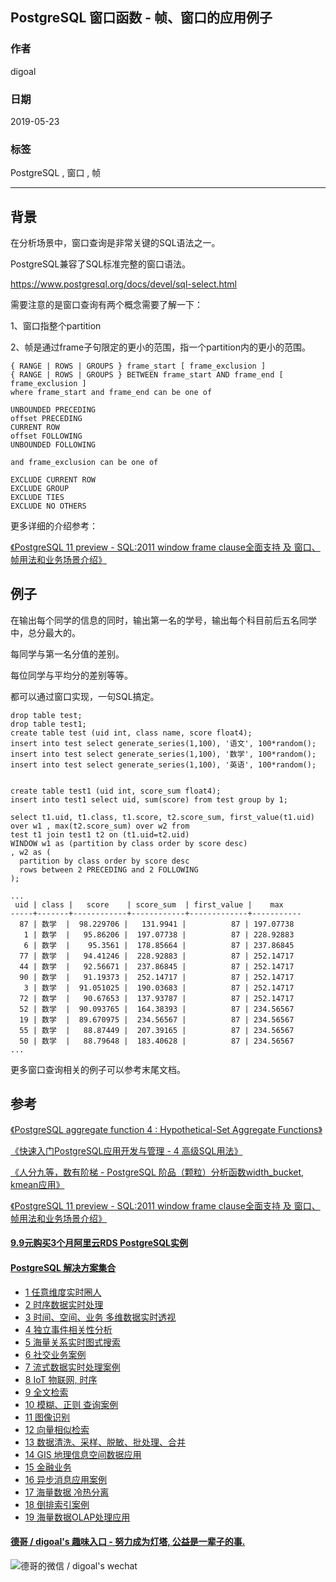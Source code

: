 ## PostgreSQL 窗口函数 - 帧、窗口的应用例子  
                                                          
### 作者                                                          
digoal                                                          
                                                          
### 日期                                                          
2019-05-23                                                          
                                                          
### 标签                                                          
PostgreSQL , 窗口 , 帧  
                                                          
----                                                          
                                                          
## 背景     
在分析场景中，窗口查询是非常关键的SQL语法之一。  
  
PostgreSQL兼容了SQL标准完整的窗口语法。  
  
https://www.postgresql.org/docs/devel/sql-select.html  
  
需要注意的是窗口查询有两个概念需要了解一下：  
  
1、窗口指整个partition  
  
2、帧是通过frame子句限定的更小的范围，指一个partition内的更小的范围。  
  
```  
{ RANGE | ROWS | GROUPS } frame_start [ frame_exclusion ]  
{ RANGE | ROWS | GROUPS } BETWEEN frame_start AND frame_end [ frame_exclusion ]  
where frame_start and frame_end can be one of  
  
UNBOUNDED PRECEDING  
offset PRECEDING  
CURRENT ROW  
offset FOLLOWING  
UNBOUNDED FOLLOWING  
  
and frame_exclusion can be one of  
  
EXCLUDE CURRENT ROW  
EXCLUDE GROUP  
EXCLUDE TIES  
EXCLUDE NO OTHERS  
```  
  
更多详细的介绍参考：  
  
[《PostgreSQL 11 preview - SQL:2011 window frame clause全面支持 及 窗口、帧用法和业务场景介绍》](../201802/20180224_01.md)    
  
## 例子  
在输出每个同学的信息的同时，输出第一名的学号，输出每个科目前后五名同学中，总分最大的。  
  
每同学与第一名分值的差别。  
  
每位同学与平均分的差别等等。  
  
都可以通过窗口实现，一句SQL搞定。  
  
```  
drop table test;  
drop table test1;  
create table test (uid int, class name, score float4);  
insert into test select generate_series(1,100), '语文', 100*random();  
insert into test select generate_series(1,100), '数学', 100*random();  
insert into test select generate_series(1,100), '英语', 100*random();  
  
  
create table test1 (uid int, score_sum float4);  
insert into test1 select uid, sum(score) from test group by 1;  
  
select t1.uid, t1.class, t1.score, t2.score_sum, first_value(t1.uid) over w1 , max(t2.score_sum) over w2 from   
test t1 join test1 t2 on (t1.uid=t2.uid)   
WINDOW w1 as (partition by class order by score desc)   
, w2 as (  
  partition by class order by score desc  
  rows between 2 PRECEDING and 2 FOLLOWING  
);  
  
...  
 uid | class |   score    | score_sum  | first_value |    max      
-----+-------+------------+------------+-------------+-----------  
  87 | 数学  |  98.229706 |   131.9941 |          87 | 197.07738  
   1 | 数学  |   95.86206 |  197.07738 |          87 | 228.92883  
   6 | 数学  |    95.3561 |  178.85664 |          87 | 237.86845  
  77 | 数学  |   94.41246 |  228.92883 |          87 | 252.14717  
  44 | 数学  |   92.56671 |  237.86845 |          87 | 252.14717  
  90 | 数学  |   91.19373 |  252.14717 |          87 | 252.14717  
   3 | 数学  |  91.051025 |  190.03683 |          87 | 252.14717  
  72 | 数学  |   90.67653 |  137.93787 |          87 | 252.14717  
  52 | 数学  |  90.093765 |  164.38393 |          87 | 234.56567  
  19 | 数学  |  89.670975 |  234.56567 |          87 | 234.56567  
  55 | 数学  |   88.87449 |  207.39165 |          87 | 234.56567  
  50 | 数学  |   88.79648 |  183.40628 |          87 | 234.56567  
...  
```  
    
更多窗口查询相关的例子可以参考末尾文档。   
  
## 参考  
[《PostgreSQL aggregate function 4 : Hypothetical-Set Aggregate Functions》](../201504/20150407_02.md)    
  
[《快速入门PostgreSQL应用开发与管理 - 4 高级SQL用法》](../201704/20170411_04.md)    
  
[《人分九等，数有阶梯 - PostgreSQL 阶品（颗粒）分析函数width_bucket, kmean应用》](../201707/20170715_01.md)    
  
[《PostgreSQL 11 preview - SQL:2011 window frame clause全面支持 及 窗口、帧用法和业务场景介绍》](../201802/20180224_01.md)    
  
  
  
  
  
  
  
  
  
  
  
  
  
  
  
  
  
  
  
  
  
  
  
  
  
  
  
  
  
  
  
  
  
  
  
  
  
  
  
  
  
  
  
#### [9.9元购买3个月阿里云RDS PostgreSQL实例](https://www.aliyun.com/database/postgresqlactivity "57258f76c37864c6e6d23383d05714ea")
  
  
#### [PostgreSQL 解决方案集合](https://yq.aliyun.com/topic/118 "40cff096e9ed7122c512b35d8561d9c8")
- [1 任意维度实时圈人](https://yq.aliyun.com/topic/118 "40cff096e9ed7122c512b35d8561d9c8")
- [2 时序数据实时处理](https://yq.aliyun.com/topic/118 "40cff096e9ed7122c512b35d8561d9c8")
- [3 时间、空间、业务 多维数据实时透视](https://yq.aliyun.com/topic/118 "40cff096e9ed7122c512b35d8561d9c8")
- [4 独立事件相关性分析](https://yq.aliyun.com/topic/118 "40cff096e9ed7122c512b35d8561d9c8")
- [5 海量关系实时图式搜索](https://yq.aliyun.com/topic/118 "40cff096e9ed7122c512b35d8561d9c8")
- [6 社交业务案例](https://yq.aliyun.com/topic/118 "40cff096e9ed7122c512b35d8561d9c8")
- [7 流式数据实时处理案例](https://yq.aliyun.com/topic/118 "40cff096e9ed7122c512b35d8561d9c8")
- [8 IoT 物联网, 时序](https://yq.aliyun.com/topic/118 "40cff096e9ed7122c512b35d8561d9c8")
- [9 全文检索](https://yq.aliyun.com/topic/118 "40cff096e9ed7122c512b35d8561d9c8")
- [10 模糊、正则 查询案例](https://yq.aliyun.com/topic/118 "40cff096e9ed7122c512b35d8561d9c8")
- [11 图像识别](https://yq.aliyun.com/topic/118 "40cff096e9ed7122c512b35d8561d9c8")
- [12 向量相似检索](https://yq.aliyun.com/topic/118 "40cff096e9ed7122c512b35d8561d9c8")
- [13 数据清洗、采样、脱敏、批处理、合并](https://yq.aliyun.com/topic/118 "40cff096e9ed7122c512b35d8561d9c8")
- [14 GIS 地理信息空间数据应用](https://yq.aliyun.com/topic/118 "40cff096e9ed7122c512b35d8561d9c8")
- [15 金融业务](https://yq.aliyun.com/topic/118 "40cff096e9ed7122c512b35d8561d9c8")
- [16 异步消息应用案例](https://yq.aliyun.com/topic/118 "40cff096e9ed7122c512b35d8561d9c8")
- [17 海量数据 冷热分离](https://yq.aliyun.com/topic/118 "40cff096e9ed7122c512b35d8561d9c8")
- [18 倒排索引案例](https://yq.aliyun.com/topic/118 "40cff096e9ed7122c512b35d8561d9c8")
- [19 海量数据OLAP处理应用](https://yq.aliyun.com/topic/118 "40cff096e9ed7122c512b35d8561d9c8")
  
  
#### [德哥 / digoal's 趣味入口 - 努力成为灯塔, 公益是一辈子的事.](https://github.com/digoal/blog/blob/master/README.md "22709685feb7cab07d30f30387f0a9ae")
  
  
![德哥的微信 / digoal's wechat](../pic/digoal_weixin.jpg "f7ad92eeba24523fd47a6e1a0e691b59")
  

